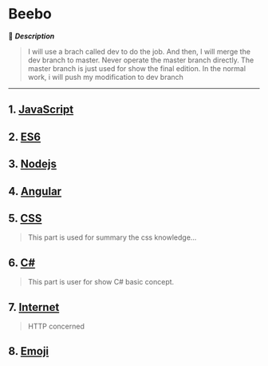 # Beebo

:mushroom: ***Description***

> I will use a brach called dev to do the job. And then, I will merge the dev branch to master. Never operate the master branch directly. The master branch is just used for show the final edition. In the normal work, i will push my modification to dev branch

---

## 1. [JavaScript](javascript/README.md)

## 2. [ES6](es6/README.md)

## 3. [Nodejs](nodejs/README.md)

## 4. [Angular](angular/README.md)

## 5. [CSS](css/README.md)

> This part is used for summary the css knowledge...

## 6. [C#](C%23/README.md)

> This part is user for show C# basic concept.

## 7. [Internet](internet/README.md)

> HTTP concerned

## 8. [Emoji](emoji/README.md)
